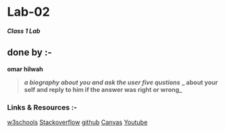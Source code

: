 # Lab-02
**_Class 1 Lab_**

## done by :-  
**omar hilwah**

> **_a biography about you and ask the user five qustions_**
> **_ about your self and reply to him if the answer was right or wrong_**

### Links & Resources :- 

[w3schools](https://www.w3schools.com/)
[Stackoverflow](https://www.stackoverflow.com)
[github](https://www.githib.com)
[Canvas](https://canvas.instructure.com/)
[Youtube](https://www.youtube.com/)